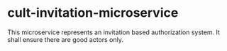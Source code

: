 # cult-invitation-microservice
This microservice represents an invitation based authorization system. It shall ensure there are good actors only.
